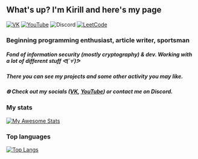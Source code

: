 ## What's up? I'm Kirill and here's my page
[![VK](https://img.shields.io/badge/-VK-303030?style=for-the-badge&logo=VK&logoColor=0078ff)](https://vk.com/daredev)
[![YouTube](https://img.shields.io/badge/-YouTube-303030?style=for-the-badge&logo=YouTube&logoColor=db0404)](https://www.youtube.com/c/daredev)
![Discord](https://img.shields.io/badge/-edby%237913-303030?style=for-the-badge&logo=discord&logoColor=5865f2)
[![LeetCode](https://img.shields.io/badge/-LTCD-303030?style=for-the-badge&logo=leetcode&logoColor=F9F6EE)](https://leetcode.com/kyakov/)
### Beginning programming enthusiast, article writer, sportsman
##### Fond of information security (mostly cryptography) & dev. Working with a lot of different stuff ᕙ(`▿´)ᕗ
##### There you can see my projects and some other activity you may like️.
##### 🌐 Check out my socials ([VK](https://vk.com/daredev), [YouTube](https://www.youtube.com/c/daredev)) or contact me on Discord.
###
### My stats
[![My Awesome Stats](https://awesome-github-stats.azurewebsites.net/user-stats/yakcrypt?cardType=github&theme=react&Background=162343)](https://git.io/awesome-stats-card)
### Top languages
[![Top Langs](https://github-readme-stats.vercel.app/api/top-langs/?username=yakcrypt&layout=compact&theme=react&Background=1623433)](https://github.com/anuraghazra/github-readme-stats)
